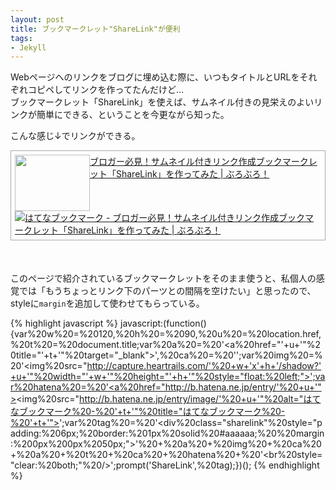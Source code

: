 ```yaml
---
layout: post
title: ブックマークレット"ShareLink"が便利
tags:
- Jekyll
---
```


Webページへのリンクをブログに埋め込む際に、いつもタイトルとURLをそれぞれコピペしてリンクを作ってたんだけど…<br />
ブックマークレット「ShareLink」を使えば、サムネイル付きの見栄えのよいリンクが簡単にできる、ということを今更ながら知った。

こんな感じ↓でリンクができる。
<div class="sharelink" style="padding: 6px; border: 1px solid #aaaaaa;  margin: 0px 0px 50px;"><a href="http://bloblo.jp/2015/10/14" title="ブロガー必見！サムネイル付きリンク作成ブックマークレット「ShareLink」を作ってみた | ぶろぶろ！" target="_blank"><img src="http://capture.heartrails.com/120x90/shadow?http://bloblo.jp/2015/10/14" width="120" height="90" style="float: left;"></a><a href="http://bloblo.jp/2015/10/14" title="ブロガー必見！サムネイル付きリンク作成ブックマークレット「ShareLink」を作ってみた | ぶろぶろ！" target="_blank">ブロガー必見！サムネイル付きリンク作成ブックマークレット「ShareLink」を作ってみた | ぶろぶろ！</a><a href="http://b.hatena.ne.jp/entry/http://bloblo.jp/2015/10/14"><img src="http://b.hatena.ne.jp/entry/image/http://bloblo.jp/2015/10/14" alt="はてなブックマーク - ブロガー必見！サムネイル付きリンク作成ブックマークレット「ShareLink」を作ってみた | ぶろぶろ！" title="はてなブックマーク - ブロガー必見！サムネイル付きリンク作成ブックマークレット「ShareLink」を作ってみた | ぶろぶろ！"></a><br style="clear: both;" /></div>

このページで紹介されているブックマークレットをそのまま使うと、私個人の感覚では「もうちょっとリンク下のパーツとの間隔を空けたい」と思ったので、styleに`margin`を追加して使わせてもらっている。

{% highlight javascript %}
javascript:(function(){var%20w%20=%20120,%20h%20=%2090,%20u%20=%20location.href,%20t%20=%20document.title;var%20a%20=%20'<a%20href="'+u+'"%20title="'+t+'"%20target="_blank">',%20ca%20=%20'</a>';var%20img%20=%20'<img%20src="http://capture.heartrails.com/'%20+w+'x'+h+'/shadow?'+u+'"%20width="'+w+'"%20height="'+h+'"%20style="float:%20left;">';var%20hatena%20=%20'<a%20href="http://b.hatena.ne.jp/entry/'%20+u+'"><img%20src="http://b.hatena.ne.jp/entry/image/'%20+u+'"%20alt="はてなブックマーク%20-%20'+t+'"%20title="はてなブックマーク%20-%20'+t+'"></a>';var%20tag%20=%20'<div%20class="sharelink"%20style="padding:%206px;%20border:%201px%20solid%20#aaaaaa;%20%20margin:%200px%200px%2050px;">'%20+%20a%20+%20img%20+%20ca%20+%20a%20+%20t%20+%20ca%20+%20hatena%20+%20'<br%20style="clear:%20both;"%20/></div>';prompt('ShareLink',%20tag);})();
{% endhighlight %}
